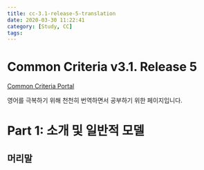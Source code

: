```yaml
---
title: cc-3.1-release-5-translation
date: 2020-03-30 11:22:41
category: [Study, CC]
tags: 
---
```

# Common Criteria v3.1. Release 5
[Common Criteria Portal](https://www.commoncriteriaportal.org/cc/)

영어를 극복하기 위해 천천히 번역하면서 공부하기 위한 페이지입니다.

# Part 1: 소개 및 일반적 모델
## 머리말
